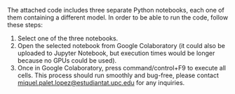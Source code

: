 The attached code includes three separate Python notebooks, each one of them containing a different model.
In order to be able to run the code, follow these steps:
1. Select one of the three notebooks.
2. Open the selected notebook from Google Colaboratory (it could also be uploaded to Jupyter Notebook, but execution times would be longer because no GPUs could be used).
3. Once in Google Colaboratory, press command/control+F9 to execute all cells.
This process should run smoothly and bug-free, please contact miquel.palet.lopez@estudiantat.upc.edu for any inquiries.  
